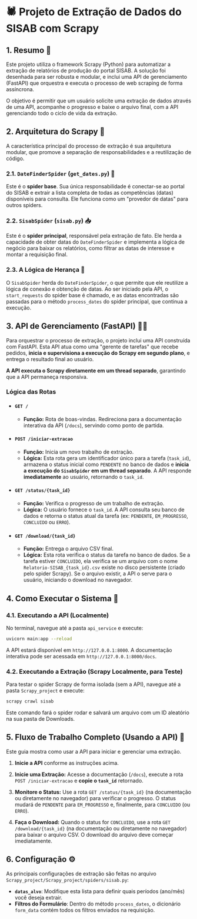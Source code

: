 # 🕷️ Projeto de Extração de Dados do SISAB com Scrapy

## 1. Resumo 🎯

Este projeto utiliza o framework Scrapy (Python) para automatizar a extração de relatórios de produção do portal SISAB. A solução foi desenhada para ser robusta e modular, e inclui uma API de gerenciamento (FastAPI) que orquestra e executa o processo de web scraping de forma assíncrona.

O objetivo é permitir que um usuário solicite uma extração de dados através de uma API, acompanhe o progresso e baixe o arquivo final, com a API gerenciando todo o ciclo de vida da extração.

## 2. Arquitetura do Scrapy 🧱

A característica principal do processo de extração é sua arquitetura modular, que promove a separação de responsabilidades e a reutilização de código.

### 2.1. `DateFinderSpider` (`get_dates.py`) 📅

Este é o **spider base**. Sua única responsabilidade é conectar-se ao portal do SISAB e extrair a lista completa de todas as competências (datas) disponíveis para consulta. Ele funciona como um "provedor de datas" para outros spiders.

### 2.2. `SisabSpider` (`sisab.py`) 📥

Este é o **spider principal**, responsável pela extração de fato. Ele herda a capacidade de obter datas do `DateFinderSpider` e implementa a lógica de negócio para baixar os relatórios, como filtrar as datas de interesse e montar a requisição final.

### 2.3. A Lógica de Herança 🧬

O `SisabSpider` herda do `DateFinderSpider`, o que permite que ele reutilize a lógica de conexão e obtenção de datas. Ao ser iniciado pela API, o `start_requests` do spider base é chamado, e as datas encontradas são passadas para o método `process_dates` do spider principal, que continua a execução.

## 3. API de Gerenciamento (FastAPI) 👩‍💼

Para orquestrar o processo de extração, o projeto inclui uma API construída com FastAPI. Esta API atua como uma "gerente de tarefas" que recebe pedidos, **inicia e supervisiona a execução do Scrapy em segundo plano**, e entrega o resultado final ao usuário.

**A API executa o Scrapy diretamente em um thread separado**, garantindo que a API permaneça responsiva.

### Lógica das Rotas

-   #### `GET /`
    -   **Função:** Rota de boas-vindas. Redireciona para a documentação interativa da API (`/docs`), servindo como ponto de partida.

-   #### `POST /iniciar-extracao`
    -   **Função:** Inicia um novo trabalho de extração.
    -   **Lógica:** Esta rota gera um identificador único para a tarefa (`task_id`), armazena o status inicial como `PENDENTE` no banco de dados e **inicia a execução do `SisabSpider` em um thread separado**. A API responde **imediatamente** ao usuário, retornando o `task_id`.

-   #### `GET /status/{task_id}`
    -   **Função:** Verifica o progresso de um trabalho de extração.
    -   **Lógica:** O usuário fornece o `task_id`. A API consulta seu banco de dados e retorna o status atual da tarefa (ex: `PENDENTE`, `EM_PROGRESSO`, `CONCLUIDO` ou `ERRO`).

-   #### `GET /download/{task_id}`
    -   **Função:** Entrega o arquivo CSV final.
    -   **Lógica:** Esta rota verifica o status da tarefa no banco de dados. Se a tarefa estiver `CONCLUIDO`, ela verifica se um arquivo com o nome `Relatorio-SISAB_{task_id}.csv` existe no disco persistente (criado pelo spider Scrapy). Se o arquivo existir, a API o serve para o usuário, iniciando o download no navegador.

## 4. Como Executar o Sistema 🚀

### 4.1. Executando a API (Localmente)

No terminal, navegue até a pasta `api_service` e execute:

```sh
uvicorn main:app --reload
```

A API estará disponível em `http://127.0.0.1:8000`. A documentação interativa pode ser acessada em `http://127.0.0.1:8000/docs`.

### 4.2. Executando a Extração (Scrapy Localmente, para Teste)

Para testar o spider Scrapy de forma isolada (sem a API), navegue até a pasta `Scrapy_project` e execute:

```sh
scrapy crawl sisab
```

Este comando fará o spider rodar e salvará um arquivo com um ID aleatório na sua pasta de Downloads.

## 5. Fluxo de Trabalho Completo (Usando a API) 🔄

Este guia mostra como usar a API para iniciar e gerenciar uma extração.

1.  **Inicie a API** conforme as instruções acima.

2.  **Inicie uma Extração:** Acesse a documentação (`/docs`), execute a rota `POST /iniciar-extracao` e **copie o `task_id`** retornado.

3.  **Monitore o Status:** Use a rota `GET /status/{task_id}` (na documentação ou diretamente no navegador) para verificar o progresso. O status mudará de `PENDENTE` para `EM_PROGRESSO` e, finalmente, para `CONCLUIDO` (ou `ERRO`).

4.  **Faça o Download:** Quando o status for `CONCLUIDO`, use a rota `GET /download/{task_id}` (na documentação ou diretamente no navegador) para baixar o arquivo CSV. O download do arquivo deve começar imediatamente.

## 6. Configuração ⚙️

As principais configurações de extração são feitas no arquivo `Scrapy_project/Scrapy_project/spiders/sisab.py`:

-   **`datas_alvo`**: Modifique esta lista para definir quais períodos (ano/mês) você deseja extrair.
-   **Filtros do Formulário**: Dentro do método `process_dates`, o dicionário `form_data` contém todos os filtros enviados na requisição.
